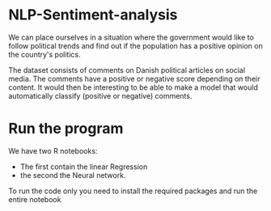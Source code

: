 # NLP-Sentiment-analysis
We can place ourselves in a situation where the government would like to follow political trends and find out if the population has a positive opinion on the country's politics.

The dataset consists of comments on Danish political articles on social media. The comments have a positive or negative score depending on their content. It would then be interesting to be able to make a model that would automatically classify (positive or negative) comments. 

# Run the program
We have two R notebooks: 
- The first contain the linear Regression
- the second the Neural network.

To run the code only you need to install the required packages and run the entire notebook
